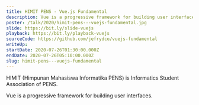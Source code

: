 ```yaml
---
title: HIMIT PENS - Vue.js Fundamental
description: Vue is a progressive framework for building user interfaces.
poster: /talk/2020/himit-pens---vuejs-fundamental.jpg
slide: https://bit.ly/slide-vuejs
playback: https://bit.ly/playback-vuejs
sourceCode: https://github.com/jefrydco/vuejs-fundamental
writeUp: 
startDate: 2020-07-26T01:30:00.000Z
endDate: 2020-07-26T05:10:00.000Z
slug: himit-pens---vuejs-fundamental
---
```


HIMIT (Himpunan Mahasiswa Informatika PENS) is Informatics Student Association of PENS.

Vue is a progressive framework for building user interfaces.

